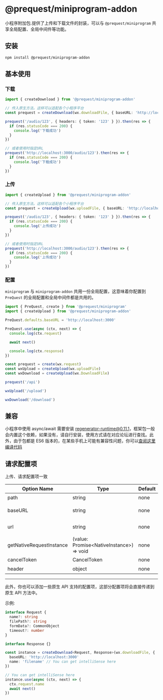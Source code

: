 # @prequest/miniprogram-addon

小程序附加包.提供了上传和下载文件的封装，可以与 `@prequest/miniprogram` 共享全局配置、全局中间件等功能。

## 安装

```bash
npm install @prequest/miniprogram-addon
```

## 基本使用

### 下载

```ts
import { createDownload } from '@prequest/miniprogram-addon'

// 传入原生方法。这样可以适配各个小程序平台
const prequest = createDownload(wx.downloadFile, { baseURL: 'http://localhost:3000' })

prequest('/audio/123', { headers: { token: '123' } }).then(res => {
  if (res.statusCode === 200) {
    console.log('下载成功')
  }
})

// 或者使用时指定URL
prequest('http://localhost:3000/audio/123').then(res => {
  if (res.statusCode === 200) {
    console.log('下载成功')
  }
})
```

### 上传

```ts
import { createUpload } from '@prequest/miniprogram-addon'

// 传入原生方法。这样可以适配各个小程序平台
const prequest = createUpload(wx.uploadFile, { baseURL: 'http://localhost:3000' })

prequest('/audio/123', { headers: { token: '123' } }).then(res => {
  if (res.statusCode === 200) {
    console.log('上传成功')
  }
})

// 或者使用时指定URL
prequest('http://localhost:3000/audio/123').then(res => {
  if (res.statusCode === 200) {
    console.log('上传成功')
  }
})
```

### 配置

`miniprogram` 与 `miniprogram-addon` 共用一份全局配置，这意味着你配置到 `PreQuest` 的全局配置和全局中间件都是共用的。

```ts
import { PreQuest, create } from '@prequest/miniprogram'
import { createUpload } from '@prequest/miniprogram-addon'

PreQuest.defaults.baseURL = 'http://localhost:3000'

PreQuest.use(async (ctx, next) => {
  console.log(ctx.request)

  await next()

  console.log(ctx.response)
})

const prequest = create(wx.request)
const wxUpload = createUpload(wx.uploadFile)
const wxDownload = createUpload(wx.DownloadFile)

prequest('/api')

wxUpload('/upload')

wxDownload('/download')
```

## 兼容

小程序中使用 async/await 需要安装 [regenerator-runtime@0.11.1](https://www.npmjs.com/package/regenerator-runtime/v/0.11.1)，框架包一般会内置这个依赖，如果没有，请自行安装，使用方式请在对应论坛进行查找。此外，由于包都是 ES6 版本的，在某些手机上可能有兼容性问题，你可以[查阅这里编译代码](/compatible?id=webpack-chain)

## 请求配置项

上传、请求配置项一致

| Option Name              | Type                                       | Default | Required | Meaning        | Example                           |
| ------------------------ | ------------------------------------------ | ------- | -------- | -------------- | --------------------------------- |
| path                     | string                                     | none    | Y        | 接口地址       | /audio/123                        |
| baseURL                  | string                                     | none    | N        | 服务端地址     | 'http://localhost:3000'           |
| url                      | string                                     | none    | N        | 服务端接口地址 | 'http://localhost:3000/audio/123' |
| getNativeRequestInstance | (value: Promise\<NativeInstance\>) => void | none    | N        | 获取原生请求   |                                   |
| cancelToken              | CancelToken                                | none    | N        | 取消请求       |                                   |
| header                   | object                                     | none    | N        | 请求头         | { token: 'aaaaa'}                 |

---

此外，你也可以添加一些原生 API 支持的配置项，这部分配置项将会直接传递到原生 API 方法中。

示例:

```ts
interface Request {
  name?: string
  filePath?: string
  formData?: CommonObject
  timeout?: number
}

interface Response {}

const instance = createDownload<Request, Response>(wx.downloadFile, {
  baseURL: 'http://localhost:3000'
  name: 'filename' // You can get intelliSense here
})

// You can get intelliSense here
instance.use(async (ctx, next) => {
  ctx.request.name
  await next()
})
```
